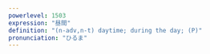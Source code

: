 ```yaml
---
powerlevel: 1503
expression: "昼間"
definition: "(n-adv,n-t) daytime; during the day; (P)"
pronunciation: "ひるま"
---
```

